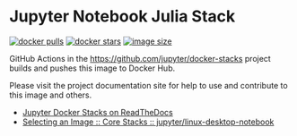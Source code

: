 # Jupyter Notebook Julia Stack

[![docker pulls](https://img.shields.io/docker/pulls/jupyter/linux-desktop-notebook.svg)](https://hub.docker.com/r/jupyter/linux-desktop-notebook/)
[![docker stars](https://img.shields.io/docker/stars/jupyter/linux-desktop-notebook.svg)](https://hub.docker.com/r/jupyter/linux-desktop-notebook/)
[![image size](https://img.shields.io/docker/image-size/jupyter/linux-desktop-notebook/latest)](https://hub.docker.com/r/jupyter/linux-desktop-notebook/ "jupyter/linux-desktop-notebook image size")

GitHub Actions in the <https://github.com/jupyter/docker-stacks> project builds and pushes this image to Docker Hub.

Please visit the project documentation site for help to use and contribute to this image and others.

- [Jupyter Docker Stacks on ReadTheDocs](https://jupyter-docker-stacks.readthedocs.io/en/latest/index.html)
- [Selecting an Image :: Core Stacks :: jupyter/linux-desktop-notebook](https://jupyter-docker-stacks.readthedocs.io/en/latest/using/selecting.html#jupyter-linux-desktop-notebook)
